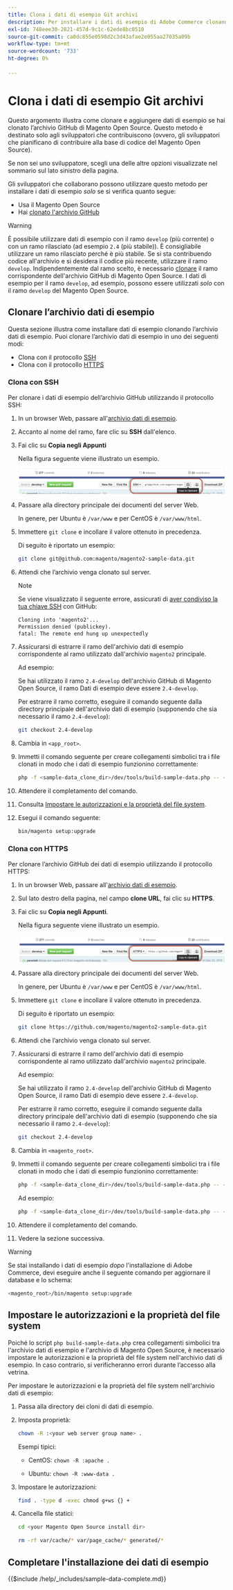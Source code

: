 ```yaml
---
title: Clona i dati di esempio Git archivi
description: Per installare i dati di esempio di Adobe Commerce clonando gli archivi Git, segui la procedura riportata di seguito.
exl-id: 748eee30-2821-457d-9c1c-62ede8bc0510
source-git-commit: ca8dc855e0598d2c3d43afae2e055aa27035a09b
workflow-type: tm+mt
source-wordcount: '733'
ht-degree: 0%

---
```


# Clona i dati di esempio Git archivi

Questo argomento illustra come clonare e aggiungere dati di esempio se hai clonato l’archivio GitHub di Magento Open Source. Questo metodo è destinato solo agli sviluppatori che contribuiscono (ovvero, gli sviluppatori che pianificano di contribuire alla base di codice del Magento Open Source).

Se non sei uno sviluppatore, scegli una delle altre opzioni visualizzate nel sommario sul lato sinistro della pagina.

Gli sviluppatori che collaborano possono utilizzare questo metodo per installare i dati di esempio *solo* se si verifica quanto segue:

* Usa il Magento Open Source
* Hai [clonato l&#39;archivio GitHub](https://developer.adobe.com/commerce/contributor/guides/install/clone-repository/)

>[!WARNING]
>
>È possibile utilizzare dati di esempio con il ramo `develop` (più corrente) o con un ramo rilasciato (ad esempio `2.4` (più stabile)). È consigliabile utilizzare un ramo rilasciato perché è più stabile. Se si sta contribuendo codice all&#39;archivio e si desidera il codice più recente, utilizzare il ramo `develop`. Indipendentemente dal ramo scelto, è necessario [clonare](https://developer.adobe.com/commerce/contributor/guides/install/clone-repository/) il ramo corrispondente dell&#39;archivio GitHub di Magento Open Source. I dati di esempio per il ramo `develop`, ad esempio, possono essere utilizzati *solo* con il ramo `develop` del Magento Open Source.

## Clonare l’archivio dati di esempio

Questa sezione illustra come installare dati di esempio clonando l’archivio dati di esempio. Puoi clonare l’archivio dati di esempio in uno dei seguenti modi:

* Clona con il protocollo [SSH](#clone-with-ssh)
* Clona con il protocollo [HTTPS](#clone-with-https)

### Clona con SSH

Per clonare i dati di esempio dell’archivio GitHub utilizzando il protocollo SSH:

1. In un browser Web, passare all&#39;[archivio dati di esempio](https://github.com/magento/magento2-sample-data).
1. Accanto al nome del ramo, fare clic su **SSH** dall&#39;elenco.
1. Fai clic su **Copia negli Appunti**

   Nella figura seguente viene illustrato un esempio.

   ![Clonare l&#39;archivio GitHub utilizzando SSH](../../assets/installation/install_mage2_clone-ssh.png)

1. Passare alla directory principale dei documenti del server Web.

   In genere, per Ubuntu è `/var/www` e per CentOS è `/var/www/html`.

1. Immettere `git clone` e incollare il valore ottenuto in precedenza.

   Di seguito è riportato un esempio:

   ```bash
   git clone git@github.com:magento/magento2-sample-data.git
   ```

1. Attendi che l’archivio venga clonato sul server.

   >[!NOTE]
   >
   >Se viene visualizzato il seguente errore, assicurati di [aver condiviso la tua chiave SSH](https://docs.github.com/articles/generating-ssh-keys/) con GitHub:<br>

   ```
   Cloning into 'magento2'...
   Permission denied (publickey).
   fatal: The remote end hung up unexpectedly
   ```

1. Assicurarsi di estrarre il ramo dell&#39;archivio dati di esempio corrispondente al ramo utilizzato dall&#39;archivio `magento2` principale.

   Ad esempio:

   Se hai utilizzato il ramo `2.4-develop` dell&#39;archivio GitHub di Magento Open Source, il ramo Dati di esempio deve essere `2.4-develop`.

   Per estrarre il ramo corretto, eseguire il comando seguente dalla directory principale dell&#39;archivio dati di esempio (supponendo che sia necessario il ramo `2.4-develop`):

   ```bash
   git checkout 2.4-develop
   ```

1. Cambia in `<app_root>`.
1. Immetti il comando seguente per creare collegamenti simbolici tra i file clonati in modo che i dati di esempio funzionino correttamente:

   ```bash
   php -f <sample-data_clone_dir>/dev/tools/build-sample-data.php -- --ce-source="<path_to_your_magento_instance>"
   ```

1. Attendere il completamento del comando.

1. Consulta [Impostare le autorizzazioni e la proprietà del file system](#set-file-system-ownership-and-permissions).

1. Esegui il comando seguente:

   ```bash
   bin/magento setup:upgrade
   ```

### Clona con HTTPS

Per clonare l’archivio GitHub dei dati di esempio utilizzando il protocollo HTTPS:

1. In un browser Web, passare all&#39;[archivio dati di esempio](https://github.com/magento/magento2-sample-data).
1. Sul lato destro della pagina, nel campo **clone URL**, fai clic su **HTTPS**.
1. Fai clic su **Copia negli Appunti**.

   Nella figura seguente viene illustrato un esempio.

   ![Clona l&#39;archivio GitHub utilizzando HTTPS](../../assets/installation/install_mage2_clone-https.png)

1. Passare alla directory principale dei documenti del server Web.

   In genere, per Ubuntu è `/var/www` e per CentOS è `/var/www/html`.

1. Immettere `git clone` e incollare il valore ottenuto in precedenza.

   Di seguito è riportato un esempio:

   ```bash
   git clone https://github.com/magento/magento2-sample-data.git
   ```

1. Attendi che l’archivio venga clonato sul server.
1. Assicurarsi di estrarre il ramo dell&#39;archivio dati di esempio corrispondente al ramo utilizzato dall&#39;archivio `magento2` principale.

   Ad esempio:

   Se hai utilizzato il ramo `2.4-develop` dell&#39;archivio GitHub di Magento Open Source, il ramo Dati di esempio deve essere `2.4-develop`.

   Per estrarre il ramo corretto, eseguire il comando seguente dalla directory principale dell&#39;archivio dati di esempio (supponendo che sia necessario il ramo `2.4-develop`):

   ```bash
   git checkout 2.4-develop
   ```

1. Cambia in `<magento_root>`.
1. Immetti il comando seguente per creare collegamenti simbolici tra i file clonati in modo che i dati di esempio funzionino correttamente:

   ```bash
   php -f <sample-data_clone_dir>/dev/tools/build-sample-data.php -- --ce-source="<path_to_your_magento_instance>"
   ```

   Ad esempio:

   ```bash
   php -f <sample-data_clone_dir>/dev/tools/build-sample-data.php -- --ce-source="/var/www/magento2"
   ```

1. Attendere il completamento del comando.
1. Vedere la sezione successiva.

>[!WARNING]
>
>Se stai installando i dati di esempio *dopo* l&#39;installazione di Adobe Commerce, devi eseguire anche il seguente comando per aggiornare il database e lo schema:
>
>```bash
><magento_root>/bin/magento setup:upgrade
>```

## Impostare le autorizzazioni e la proprietà del file system

Poiché lo script `php build-sample-data.php` crea collegamenti simbolici tra l&#39;archivio dati di esempio e l&#39;archivio di Magento Open Source, è necessario impostare le autorizzazioni e la proprietà del file system nell&#39;archivio dati di esempio. In caso contrario, si verificheranno errori durante l’accesso alla vetrina.

Per impostare le autorizzazioni e la proprietà del file system nell&#39;archivio dati di esempio:

1. Passa alla directory dei cloni di dati di esempio.
1. Imposta proprietà:

   ```bash
   chown -R :<your web server group name> .
   ```

   Esempi tipici:

   * CentOS: `chown -R :apache .`

   * Ubuntu: `chown -R :www-data .`

1. Impostare le autorizzazioni:

   ```bash
   find . -type d -exec chmod g+ws {} +
   ```

1. Cancella file statici:

   ```bash
   cd <your Magento Open Source install dir>
   ```

   ```bash
   rm -rf var/cache/* var/page_cache/* generated/*
   ```

## Completare l&#39;installazione dei dati di esempio

{{$include /help/_includes/sample-data-complete.md}}

